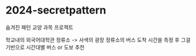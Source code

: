 # 2024-secretpattern
숨겨진 패턴 교양 과목 프로젝트

학교내의 외국어대학관 정류소 -> 사색의 광장 정류소의 버스 도착 시간을 측정 후
그걸 기반으로 시간대별 버스 or 도보 추천